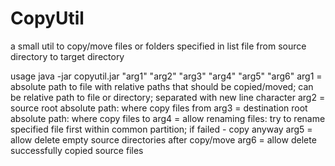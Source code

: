 # CopyUtil
a small util to copy/move files or folders specified in list file from source directory to target directory

usage java -jar copyutil.jar "arg1" "arg2" "arg3" "arg4" "arg5" "arg6"
arg1 = absolute path to file with relative paths that should be copied/moved; can be relative path to file or directory; separated with new line character
arg2 = source root absolute path: where copy files from
arg3 = destination root absolute path: where copy files to
arg4 = allow renaming files: try to rename specified file first within common partition; if failed - copy anyway
arg5 = allow delete empty source directories after copy/move
arg6 = allow delete successfully copied source files